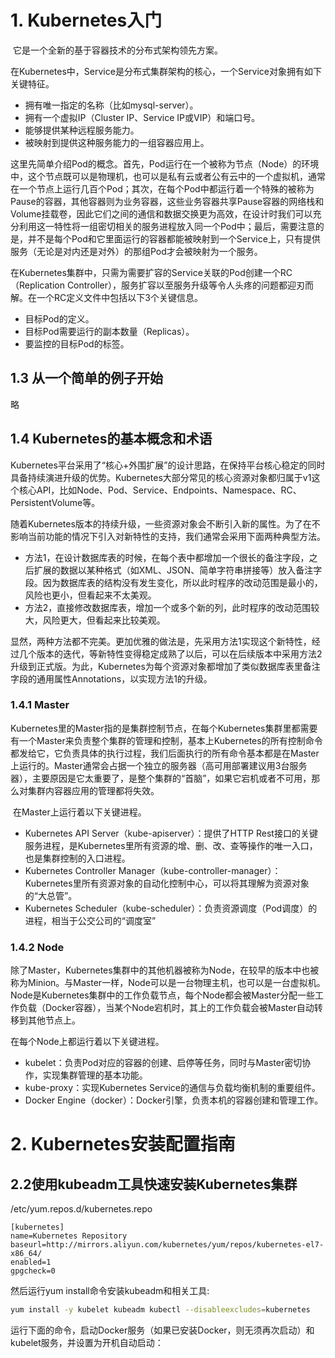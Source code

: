 # 1. Kubernetes入门

​	它是一个全新的基于容器技术的分布式架构领先方案。

​	在Kubernetes中，Service是分布式集群架构的核心，一个Service对象拥有如下关键特征。

* 拥有唯一指定的名称（比如mysql-server）。
* 拥有一个虚拟IP（Cluster IP、Service IP或VIP）和端口号。
* 能够提供某种远程服务能力。
* 被映射到提供这种服务能力的一组容器应用上。



​	这里先简单介绍Pod的概念。首先，Pod运行在一个被称为节点（Node）的环境中，这个节点既可以是物理机，也可以是私有云或者公有云中的一个虚拟机，通常在一个节点上运行几百个Pod；其次，在每个Pod中都运行着一个特殊的被称为Pause的容器，其他容器则为业务容器，这些业务容器共享Pause容器的网络栈和Volume挂载卷，因此它们之间的通信和数据交换更为高效，在设计时我们可以充分利用这一特性将一组密切相关的服务进程放入同一个Pod中；最后，需要注意的是，并不是每个Pod和它里面运行的容器都能被映射到一个Service上，只有提供服务（无论是对内还是对外）的那组Pod才会被映射为一个服务。

​	在Kubernetes集群中，只需为需要扩容的Service关联的Pod创建一个RC（Replication Controller），服务扩容以至服务升级等令人头疼的问题都迎刃而解。在一个RC定义文件中包括以下3个关键信息。

* 目标Pod的定义。
* 目标Pod需要运行的副本数量（Replicas）。
* 要监控的目标Pod的标签。

## 1.3 从一个简单的例子开始

略

## 1.4 Kubernetes的基本概念和术语

​	Kubernetes平台采用了“核心+外围扩展”的设计思路，在保持平台核心稳定的同时具备持续演进升级的优势。Kubernetes大部分常见的核心资源对象都归属于v1这个核心API，比如Node、Pod、Service、Endpoints、Namespace、RC、PersistentVolume等。

​	随着Kubernetes版本的持续升级，一些资源对象会不断引入新的属性。为了在不影响当前功能的情况下引入对新特性的支持，我们通常会采用下面两种典型方法。

* 方法1，在设计数据库表的时候，在每个表中都增加一个很长的备注字段，之后扩展的数据以某种格式（如XML、JSON、简单字符串拼接等）放入备注字段。因为数据库表的结构没有发生变化，所以此时程序的改动范围是最小的，风险也更小，但看起来不太美观。
* 方法2，直接修改数据库表，增加一个或多个新的列，此时程序的改动范围较大，风险更大，但看起来比较美观。



​	显然，两种方法都不完美。更加优雅的做法是，先采用方法1实现这个新特性，经过几个版本的迭代，等新特性变得稳定成熟了以后，可以在后续版本中采用方法2升级到正式版。为此，Kubernetes为每个资源对象都增加了类似数据库表里备注字段的通用属性Annotations，以实现方法1的升级。

### 1.4.1 Master

​	Kubernetes里的Master指的是集群控制节点，在每个Kubernetes集群里都需要有一个Master来负责整个集群的管理和控制，基本上Kubernetes的所有控制命令都发给它，它负责具体的执行过程，我们后面执行的所有命令基本都是在Master上运行的。Master通常会占据一个独立的服务器（高可用部署建议用3台服务器），主要原因是它太重要了，是整个集群的“首脑”，如果它宕机或者不可用，那么对集群内容器应用的管理都将失效。

​	在Master上运行着以下关键进程。

* Kubernetes API Server（kube-apiserver）：提供了HTTP Rest接口的关键服务进程，是Kubernetes里所有资源的增、删、改、查等操作的唯一入口，也是集群控制的入口进程。
* Kubernetes Controller Manager（kube-controller-manager）：Kubernetes里所有资源对象的自动化控制中心，可以将其理解为资源对象的“大总管”。
* Kubernetes Scheduler（kube-scheduler）：负责资源调度（Pod调度）的进程，相当于公交公司的“调度室”

### 1.4.2 Node

​	除了Master，Kubernetes集群中的其他机器被称为Node，在较早的版本中也被称为Minion。与Master一样，Node可以是一台物理主机，也可以是一台虚拟机。Node是Kubernetes集群中的工作负载节点，每个Node都会被Master分配一些工作负载（Docker容器），当某个Node宕机时，其上的工作负载会被Master自动转移到其他节点上。

在每个Node上都运行着以下关键进程。

* kubelet：负责Pod对应的容器的创建、启停等任务，同时与Master密切协作，实现集群管理的基本功能。
*  kube-proxy：实现Kubernetes Service的通信与负载均衡机制的重要组件。
* Docker Engine（docker）：Docker引擎，负责本机的容器创建和管理工作。

# 2. Kubernetes安装配置指南

## 2.2使用kubeadm工具快速安装Kubernetes集群

/etc/yum.repos.d/kubernetes.repo

```properties
[kubernetes]
name=Kubernetes Repository
baseurl=http://mirrors.aliyun.com/kubernetes/yum/repos/kubernetes-el7-x86_64/
enabled=1
gpgcheck=0
```

然后运行yum install命令安装kubeadm和相关工具:

```sh
yum install -y kubelet kubeadm kubectl --disableexcludes=kubernetes
```

​	运行下面的命令，启动Docker服务（如果已安装Docker，则无须再次启动）和kubelet服务，并设置为开机自动启动：

